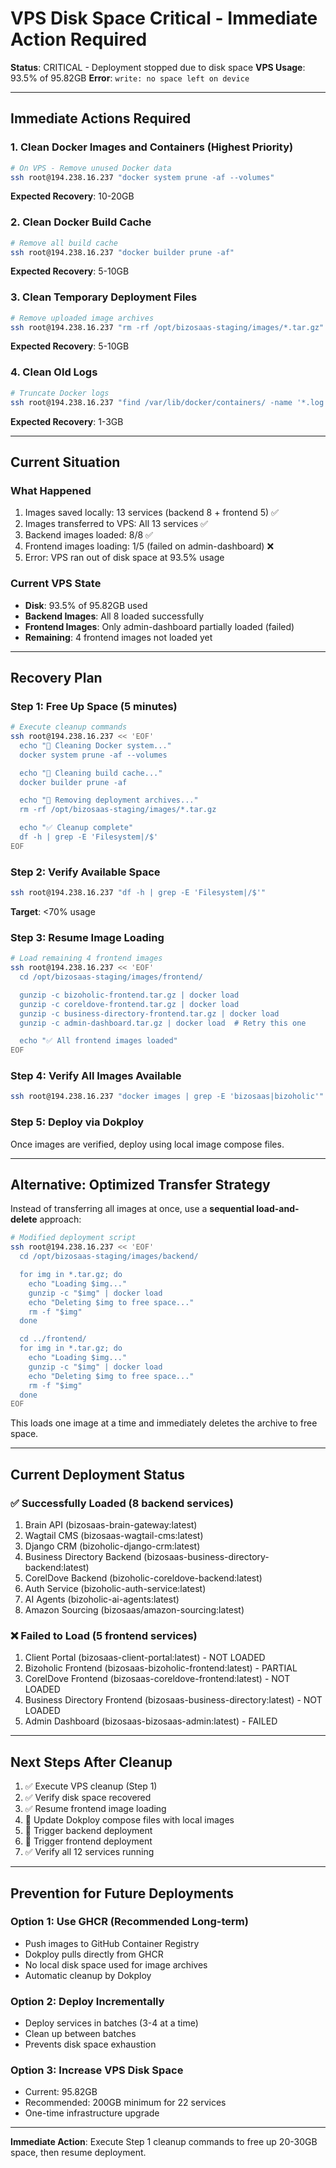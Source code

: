 # VPS Disk Space Critical - Immediate Action Required

**Status**: CRITICAL - Deployment stopped due to disk space
**VPS Usage**: 93.5% of 95.82GB
**Error**: `write: no space left on device`

---

## Immediate Actions Required

### 1. Clean Docker Images and Containers (Highest Priority)
```bash
# On VPS - Remove unused Docker data
ssh root@194.238.16.237 "docker system prune -af --volumes"
```
**Expected Recovery**: 10-20GB

### 2. Clean Docker Build Cache
```bash
# Remove all build cache
ssh root@194.238.16.237 "docker builder prune -af"
```
**Expected Recovery**: 5-10GB

### 3. Clean Temporary Deployment Files
```bash
# Remove uploaded image archives
ssh root@194.238.16.237 "rm -rf /opt/bizosaas-staging/images/*.tar.gz"
```
**Expected Recovery**: 5-10GB

### 4. Clean Old Logs
```bash
# Truncate Docker logs
ssh root@194.238.16.237 "find /var/lib/docker/containers/ -name '*.log' -exec truncate -s 0 {} \;"
```
**Expected Recovery**: 1-3GB

---

## Current Situation

### What Happened
1. Images saved locally: 13 services (backend 8 + frontend 5) ✅
2. Images transferred to VPS: All 13 services ✅
3. Backend images loaded: 8/8 ✅
4. Frontend images loading: 1/5 (failed on admin-dashboard) ❌
5. Error: VPS ran out of disk space at 93.5% usage

### Current VPS State
- **Disk**: 93.5% of 95.82GB used
- **Backend Images**: All 8 loaded successfully
- **Frontend Images**: Only admin-dashboard partially loaded (failed)
- **Remaining**: 4 frontend images not loaded yet

---

## Recovery Plan

### Step 1: Free Up Space (5 minutes)
```bash
# Execute cleanup commands
ssh root@194.238.16.237 << 'EOF'
  echo "🧹 Cleaning Docker system..."
  docker system prune -af --volumes

  echo "🧹 Cleaning build cache..."
  docker builder prune -af

  echo "🧹 Removing deployment archives..."
  rm -rf /opt/bizosaas-staging/images/*.tar.gz

  echo "✅ Cleanup complete"
  df -h | grep -E 'Filesystem|/$'
EOF
```

### Step 2: Verify Available Space
```bash
ssh root@194.238.16.237 "df -h | grep -E 'Filesystem|/$'"
```
**Target**: <70% usage

### Step 3: Resume Image Loading
```bash
# Load remaining 4 frontend images
ssh root@194.238.16.237 << 'EOF'
  cd /opt/bizosaas-staging/images/frontend/

  gunzip -c bizoholic-frontend.tar.gz | docker load
  gunzip -c coreldove-frontend.tar.gz | docker load
  gunzip -c business-directory-frontend.tar.gz | docker load
  gunzip -c admin-dashboard.tar.gz | docker load  # Retry this one

  echo "✅ All frontend images loaded"
EOF
```

### Step 4: Verify All Images Available
```bash
ssh root@194.238.16.237 "docker images | grep -E 'bizosaas|bizoholic'"
```

### Step 5: Deploy via Dokploy
Once images are verified, deploy using local image compose files.

---

## Alternative: Optimized Transfer Strategy

Instead of transferring all images at once, use a **sequential load-and-delete** approach:

```bash
# Modified deployment script
ssh root@194.238.16.237 << 'EOF'
  cd /opt/bizosaas-staging/images/backend/

  for img in *.tar.gz; do
    echo "Loading $img..."
    gunzip -c "$img" | docker load
    echo "Deleting $img to free space..."
    rm -f "$img"
  done

  cd ../frontend/
  for img in *.tar.gz; do
    echo "Loading $img..."
    gunzip -c "$img" | docker load
    echo "Deleting $img to free space..."
    rm -f "$img"
  done
EOF
```

This loads one image at a time and immediately deletes the archive to free space.

---

## Current Deployment Status

### ✅ Successfully Loaded (8 backend services)
1. Brain API (bizosaas-brain-gateway:latest)
2. Wagtail CMS (bizosaas-wagtail-cms:latest)
3. Django CRM (bizoholic-django-crm:latest)
4. Business Directory Backend (bizosaas-business-directory-backend:latest)
5. CorelDove Backend (bizoholic-coreldove-backend:latest)
6. Auth Service (bizoholic-auth-service:latest)
7. AI Agents (bizoholic-ai-agents:latest)
8. Amazon Sourcing (bizosaas/amazon-sourcing:latest)

### ❌ Failed to Load (5 frontend services)
1. Client Portal (bizosaas-client-portal:latest) - NOT LOADED
2. Bizoholic Frontend (bizosaas-bizoholic-frontend:latest) - PARTIAL
3. CorelDove Frontend (bizosaas-coreldove-frontend:latest) - NOT LOADED
4. Business Directory Frontend (bizosaas-business-directory:latest) - NOT LOADED
5. Admin Dashboard (bizosaas-bizosaas-admin:latest) - FAILED

---

## Next Steps After Cleanup

1. ✅ Execute VPS cleanup (Step 1)
2. ✅ Verify disk space recovered
3. ✅ Resume frontend image loading
4. 📝 Update Dokploy compose files with local images
5. 🚀 Trigger backend deployment
6. 🚀 Trigger frontend deployment
7. ✅ Verify all 12 services running

---

## Prevention for Future Deployments

### Option 1: Use GHCR (Recommended Long-term)
- Push images to GitHub Container Registry
- Dokploy pulls directly from GHCR
- No local disk space used for image archives
- Automatic cleanup by Dokploy

### Option 2: Deploy Incrementally
- Deploy services in batches (3-4 at a time)
- Clean up between batches
- Prevents disk space exhaustion

### Option 3: Increase VPS Disk Space
- Current: 95.82GB
- Recommended: 200GB minimum for 22 services
- One-time infrastructure upgrade

---

**Immediate Action**: Execute Step 1 cleanup commands to free up 20-30GB space, then resume deployment.
